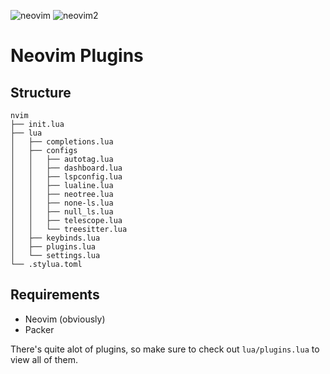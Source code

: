 ![neovim](https://github.com/user-attachments/assets/cf5a8f3c-9f3c-4ce3-b8f4-794bb7fd2ebb)
![neovim2](https://github.com/user-attachments/assets/8d8d5422-758e-47ec-bed6-26aff7fab5cb)

# Neovim Plugins
## Structure
```
nvim
├── init.lua
├── lua
│   ├── completions.lua
│   ├── configs
│   │   ├── autotag.lua
│   │   ├── dashboard.lua
│   │   ├── lspconfig.lua
│   │   ├── lualine.lua
│   │   ├── neotree.lua
│   │   ├── none-ls.lua
│   │   ├── null_ls.lua
│   │   ├── telescope.lua
│   │   └── treesitter.lua
│   ├── keybinds.lua
│   ├── plugins.lua
│   └── settings.lua
└── .stylua.toml
```
## Requirements
- Neovim (obviously)
- Packer

There's quite alot of plugins, so make sure to check out `lua/plugins.lua` to view all of them.
